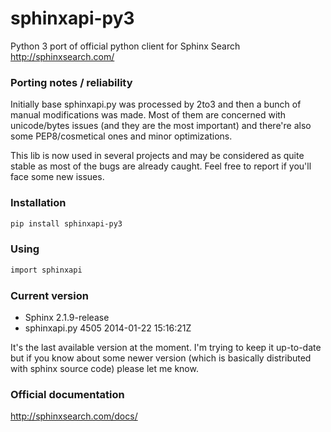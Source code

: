 sphinxapi-py3
=============

Python 3 port of official python client for Sphinx Search http://sphinxsearch.com/

### Porting notes / reliability

Initially base sphinxapi.py was processed by 2to3 and then a bunch of manual modifications was made.
Most of them are concerned with unicode/bytes issues (and they are the most important) and there're also some PEP8/cosmetical ones and minor optimizations.

This lib is now used in several projects and may be considered as quite stable as most of the bugs are already caught. Feel free to report if you'll face some new issues.

### Installation

```sh
pip install sphinxapi-py3
```

### Using

```sh
import sphinxapi
```

### Current version

* Sphinx 2.1.9-release
* sphinxapi.py 4505 2014-01-22 15:16:21Z

It's the last available version at the moment. I'm trying to keep it up-to-date but if you know about some newer version (which is basically distributed with sphinx source code) please let me know.

### Official documentation

http://sphinxsearch.com/docs/
